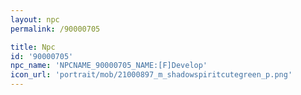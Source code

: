 ```yaml
---
layout: npc
permalink: /90000705

title: Npc
id: '90000705'
npc_name: 'NPCNAME_90000705_NAME:[F]Develop'
icon_url: 'portrait/mob/21000897_m_shadowspiritcutegreen_p.png'
---
```


